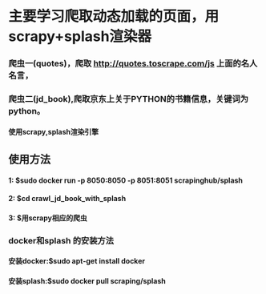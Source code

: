 # 主要学习爬取动态加载的页面，用scrapy+splash渲染器

### 爬虫一(quotes)，爬取 http://quotes.toscrape.com/js 上面的名人名言，
### 爬虫二(jd_book),爬取京东上关于PYTHON的书籍信息，关键词为python。
#### 使用scrapy,splash渲染引擎


## 使用方法
#### 1: $sudo docker run -p 8050:8050 -p 8051:8051 scrapinghub/splash
#### 2: $cd crawl_jd_book_with_splash
#### 3: $用scrapy相应的爬虫

### docker和splash 的安装方法
#### 安装docker:$sudo apt-get install docker
#### 安装splash:$sudo docker pull scraping/splash
